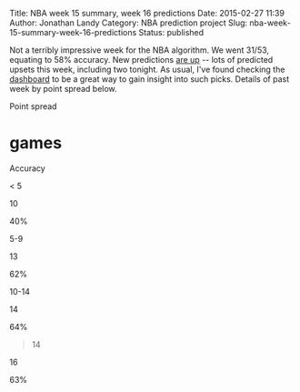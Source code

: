 Title: NBA week 15 summary, week 16 predictions
Date: 2015-02-27 11:39
Author: Jonathan Landy
Category: NBA prediction project
Slug: nba-week-15-summary-week-16-predictions
Status: published

Not a terribly impressive week for the NBA algorithm. We went 31/53, equating to 58% accuracy. New predictions [are up](http://efavdb.com/weekly-nba-predictions/) -- lots of predicted upsets this week, including two tonight. As usual, I've found checking the [dashboard](http://efavdb.com/nba-dash/) to be a great way to gain insight into such picks. Details of past week by point spread below.

Point spread

# games

Accuracy

< 5

10

40%

5-9

13

62%

10-14

14

64%

>14

16

63%

  

